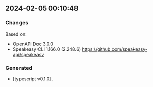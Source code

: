 

## 2024-02-05 00:10:48
### Changes
Based on:
- OpenAPI Doc 3.0.0 
- Speakeasy CLI 1.166.0 (2.248.6) https://github.com/speakeasy-api/speakeasy
### Generated
- [typescript v0.1.0] .